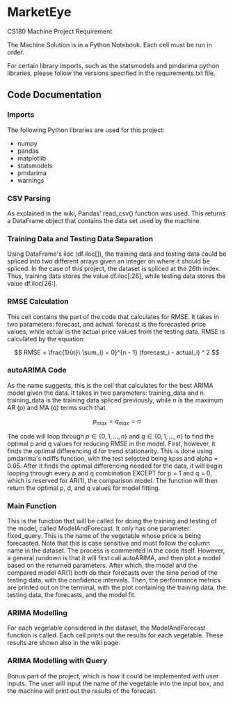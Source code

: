 # MarketEye
CS180 Machine Project Requirement

The Machine Solution is in a Python Notebook. Each cell must be run in order.

For certain library imports, such as the statsmodels and pmdarima python libraries, please follow the versions specified in the requirements.txt file.

## Code Documentation

### Imports
The following Python libraries are used for this project:

- numpy
- pandas
- matplotlib
- statsmodels
- pmdarima
- warnings

### CSV Parsing

As explained in the wiki, Pandas' read_csv() function was used. This returns a DataFrame object that contains the
data set used by the machine.

### Training Data and Testing Data Separation

Using DataFrame's iloc (df.iloc[]), the training data and testing data could be spliced into two different arrays given an integer on where it should be spliced. In the case of this project, the dataset is spliced at the 26th index. Thus, training data stores the value df.iloc[:26], while testing data stores the value df.iloc[26:].

### RMSE Calculation

This cell contains the part of the code that calculates for RMSE. It takes in two parameters: forecast, and actual. forecast is the forecasted price values, while actual is the actual price values from the testing data. RMSE is calculated by the equation:

$$
RMSE = \frac{1}{n}\ \sum_{i = 0}^{n - 1} (forecast_i - actual_i) ^ 2
$$

### autoARIMA Code

As the name suggests, this is the cell that calculates for the best ARIMA model given the data. It takes in two parameters: training_data and n. training_data is the training data spliced previously, while n is the maximum AR (p) and MA (q) terms such that

$$
p_{max} = q_{max} = n
$$

The code will loop through $p \in \{0, 1, ... , n\}$ and $q \in \{0, 1, ..., n\}$ to find the optimal p and q values for reducing RMSE in the model. First, however, it finds the optimal differencing d for trend stationarity. This is done using pmdarima's ndiffs function, with the test selected being kpss and alpha = 0.05. After it finds the optimal differencing needed for the data, it will begin looping through every p and q combination EXCEPT for p = 1 and q = 0, which is reserved for AR(1), the comparison model. The function will then return the optimal p, d, and q values for model fitting.

### Main Function

This is the function that will be called for doing the training and testing of the model, called ModelAndForecast. It only has one parameter: fixed_query. This is the name of the vegetable whose price is being forecasted. Note that this is case sensitive and must follow the column name in the dataset. The process is commented in the code itself. However, a general rundown is that it will first call autoARIMA, and then plot a model based on the returned parameters. After which, the model and the compared model AR(1) both do their forecasts over the time period of the testing data, with the confidence intervals. Then, the performance metrics are printed out on the terminal, with the plot containing the training data, the testing data, the forecasts, and the model fit. 

### ARIMA Modelling

For each vegetable considered in the dataset, the ModelAndForecast function is called. Each cell prints out the results for each vegetable. These results are shown also in the wiki page.

### ARIMA Modelling with Query

Bonus part of the project, which is how it could be implemented with user inputs. The user will input the name of the vegetable into the input box, and the machine will print out the results of the forecast. 
